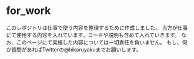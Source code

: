 # for_work
このレポジトリは仕事で使う内容を整理するために作成しました。
当方が仕事にて使用する内容を入れています。コードや説明も含めて入れていきます。
なお、このページにて実施した内容については一切責任を負いません。
もし、何か質問があればTwitterの@hikaruyakuまでお願いします。
